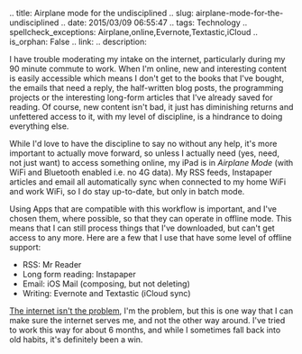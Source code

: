 .. title: Airplane mode for the undisciplined
.. slug: airplane-mode-for-the-undisciplined
.. date: 2015/03/09 06:55:47
.. tags: Technology
.. spellcheck_exceptions: Airplane,online,Evernote,Textastic,iCloud
.. is_orphan: False
.. link:
.. description:


I have trouble moderating my intake on the internet, particularly during my 90 minute commute to work. When I'm online, new and interesting content is easily accessible which means I don't get to the books that I've bought, the emails that need a reply, the half-written blog posts, the programming projects or the interesting long-form articles that I've already saved for reading. Of course, new content isn't bad, it just has diminishing returns and unfettered access to it, with my level of discipline, is a hindrance to doing everything else.

While I'd love to have the discipline to say no without any help, it's more important to actually move forward, so unless I actually need (yes, need, not just want) to access something online, my iPad is in *Airplane Mode* (with WiFi and Bluetooth enabled i.e. no 4G data). My RSS feeds, Instapaper articles and email all automatically sync when connected to my home WiFi and work WiFi, so I do stay up-to-date, but only in batch mode.

Using Apps that are compatible with this workflow is important, and I've chosen them, where possible, so that they can operate in offline mode. This means that I can still process things that I've downloaded, but can't get access to any more. Here are a few that I use that have some level of offline support:

* RSS: Mr Reader
* Long form reading: Instapaper
* Email: iOS Mail (composing, but not deleting)
* Writing: Evernote and Textastic (iCloud sync)

[The internet isn't the problem](http://www.theverge.com/2013/5/1/4279674/im-still-here-back-online-after-a-year-without-the-internet), I'm the problem, but this is one way that I can make sure the internet serves me, and not the other way around. I've tried to work this way for about 6 months, and while I sometimes fall back into old habits, it's definitely been a win.